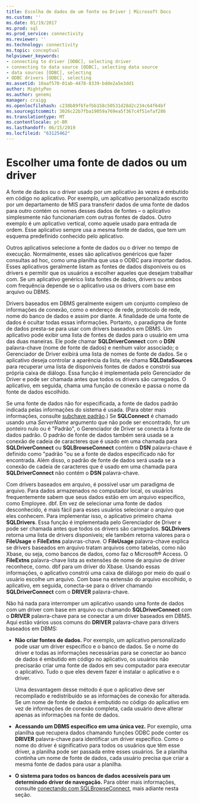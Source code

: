 ```yaml
---
title: Escolha de dados de um fonte ou Driver | Microsoft Docs
ms.custom: ''
ms.date: 01/19/2017
ms.prod: sql
ms.prod_service: connectivity
ms.reviewer: ''
ms.technology: connectivity
ms.topic: conceptual
helpviewer_keywords:
- connecting to driver [ODBC], selecting driver
- connecting to data source [ODBC], selecting data source
- data sources [ODBC], selecting
- ODBC drivers [ODBC], selecting
ms.assetid: 10aaf570-01ab-4478-8339-bdde2a5e3dd1
author: MightyPen
ms.author: genemi
manager: craigg
ms.openlocfilehash: c238b89f6fefbb158c50531d28d2c234c64f64bf
ms.sourcegitcommit: 3026c22b7fba19059a769ea5f367c4f51efaf286
ms.translationtype: MT
ms.contentlocale: pt-BR
ms.lasthandoff: 06/15/2019
ms.locfileid: "63125462"
---
```

# <a name="choosing-a-data-source-or-driver"></a>Escolher uma fonte de dados ou um driver
A fonte de dados ou o driver usado por um aplicativo às vezes é embutido em código no aplicativo. Por exemplo, um aplicativo personalizado escrito por um departamento de MIS para transferir dados de uma fonte de dados para outro contém os nomes desses dados de fontes – o aplicativo simplesmente não funcionariam com outras fontes de dados. Outro exemplo é um aplicativo vertical, como aquele usado para entrada de ordem. Esse aplicativo sempre usa a mesma fonte de dados, que tem um esquema predefinido conhecido pelo aplicativo.  
  
 Outros aplicativos selecione a fonte de dados ou o driver no tempo de execução. Normalmente, esses são aplicativos genéricos que fazer consultas ad hoc, como uma planilha que usa o ODBC para importar dados. Esses aplicativos geralmente listam as fontes de dados disponíveis ou os drivers e permitir que os usuários a escolher aqueles que desejam trabalhar com. Se um aplicativo genérico lista fontes de dados, drivers ou ambos com frequência depende se o aplicativo usa os drivers com base em arquivo ou DBMS.  
  
 Drivers baseados em DBMS geralmente exigem um conjunto complexo de informações de conexão, como o endereço de rede, protocolo de rede, nome do banco de dados e assim por diante. A finalidade de uma fonte de dados é ocultar todas essas informações. Portanto, o paradigma de fonte de dados presta-se para usar com drivers baseados em DBMS. Um aplicativo pode exibir uma lista de fontes de dados para o usuário em uma das duas maneiras. Ele pode chamar **SQLDriverConnect** com o **DSN** palavra-chave (nome de fonte de dados) e nenhum valor associado; o Gerenciador de Driver exibirá uma lista de nomes de fonte de dados. Se o aplicativo deseja controlar a aparência da lista, ele chama **SQLDataSources** para recuperar uma lista de disponíveis fontes de dados e constrói sua própria caixa de diálogo. Essa função é implementada pelo Gerenciador de Driver e pode ser chamada antes que todos os drivers são carregados. O aplicativo, em seguida, chama uma função de conexão e passa o nome da fonte de dados escolhido.  
  
 Se uma fonte de dados não for especificada, a fonte de dados padrão indicada pelas informações do sistema é usada. (Para obter mais informações, consulte [subchave padrão](../../../odbc/reference/install/default-subkey.md).) Se **SQLConnect** é chamado usando uma *ServerName* argumento que não pode ser encontrado, for um ponteiro nulo ou é "Padrão", o Gerenciador de Driver se conecta à fonte de dados padrão. O padrão de fonte de dados também será usada se a conexão de cadeia de caracteres que é usado em uma chamada para **SQLDriverConnect** ou **SQLBrowseConnect** contém o **DSN** palavra-chave é definido como "padrão "ou se a fonte de dados especificado não for encontrada. Além disso, o padrão de fonte de dados será usada se a conexão de cadeia de caracteres que é usado em uma chamada para **SQLDriverConnect** não contém o **DSN** palavra-chave.  
  
 Com drivers baseados em arquivo, é possível usar um paradigma de arquivo. Para dados armazenados no computador local, os usuários frequentemente sabem que seus dados estão em um arquivo específico, como Employee. dbf. Em vez de selecionar uma fonte de dados desconhecido, é mais fácil para esses usuários selecionar o arquivo que eles conhecem. Para implementar isso, o aplicativo primeiro chama **SQLDrivers**. Essa função é implementada pelo Gerenciador de Driver e pode ser chamada antes que todos os drivers são carregados. **SQLDrivers** retorna uma lista de drivers disponíveis; ele também retorna valores para o **FileUsage** e **FileExtns** palavras-chave. O **FileUsage** palavra-chave explica se drivers baseados em arquivo tratam arquivos como tabelas, como não Xbase, ou seja, como bancos de dados, como faz o Microsoft® Access. O **FileExtns** palavra-chave lista as extensões de nome de arquivo de driver reconhece, como. dbf para um driver do Xbase. Usando essas informações, o aplicativo constrói uma caixa de diálogo por meio do qual o usuário escolhe um arquivo. Com base na extensão do arquivo escolhido, o aplicativo, em seguida, conecta-se para o driver chamando **SQLDriverConnect** com o **DRIVER** palavra-chave.  
  
 Não há nada para interromper um aplicativo usando uma fonte de dados com um driver com base em arquivo ou chamando **SQLDriverConnect** com o **DRIVER** palavra-chave para se conectar a um driver baseados em DBMS. Aqui estão vários usos comuns do **DRIVER** palavra-chave para drivers baseados em DBMS:  
  
-   **Não criar fontes de dados.** Por exemplo, um aplicativo personalizado pode usar um driver específico e o banco de dados. Se o nome do driver e todas as informações necessárias para se conectar ao banco de dados é embutido em código no aplicativo, os usuários não precisarão criar uma fonte de dados em seu computador para executar o aplicativo. Tudo o que eles devem fazer é instalar o aplicativo e o driver.  
  
     Uma desvantagem desse método é que o aplicativo deve ser recompilado e redistribuído se as informações de conexão for alterada. Se um nome de fonte de dados é embutido no código do aplicativo em vez de informações de conexão completa, cada usuário deve alterar apenas as informações na fonte de dados.  
  
-   **Acessando um DBMS específico em uma única vez.** Por exemplo, uma planilha que recupera dados chamando funções ODBC pode conter os **DRIVER** palavra-chave para identificar um driver específico. Como o nome do driver é significativo para todos os usuários que têm esse driver, a planilha pode ser passada entre esses usuários. Se a planilha continha um nome de fonte de dados, cada usuário precisa que criar a mesma fonte de dados para usar a planilha.  
  
-   **O sistema para todos os bancos de dados acessíveis para um determinado driver de navegação.** Para obter mais informações, consulte [conectando com SQLBrowseConnect](../../../odbc/reference/develop-app/connecting-with-sqlbrowseconnect.md), mais adiante nesta seção.
